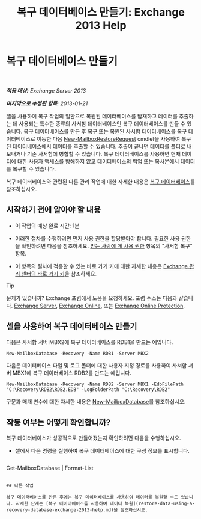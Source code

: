 ﻿---
title: '복구 데이터베이스 만들기: Exchange 2013 Help'
TOCTitle: 복구 데이터베이스 만들기
ms:assetid: 34d87491-b7b7-44a9-8d69-e1a9c1fe5852
ms:mtpsurl: https://technet.microsoft.com/ko-kr/library/Ee332321(v=EXCHG.150)
ms:contentKeyID: 50482829
ms.date: 05/22/2018
mtps_version: v=EXCHG.150
ms.translationtype: MT
---

# 복구 데이터베이스 만들기

 

_**적용 대상:** Exchange Server 2013_

_**마지막으로 수정된 항목:** 2013-01-21_

셸을 사용하여 복구 작업의 일환으로 복원된 데이터베이스를 탑재하고 데이터를 추출하는 데 사용되는 특수한 종류의 사서함 데이터베이스인 복구 데이터베이스를 만들 수 있습니다. 복구 데이터베이스를 만든 후 복구 또는 복원된 사서함 데이터베이스를 복구 데이터베이스로 이동한 다음 [New-MailboxRestoreRequest](https://technet.microsoft.com/ko-kr/library/ff829875\(v=exchg.150\)) cmdlet을 사용하여 복구된 데이터베이스에서 데이터를 추출할 수 있습니다. 추출이 끝나면 데이터를 폴더로 내보내거나 기존 사서함에 병합할 수 있습니다. 복구 데이터베이스를 사용하면 현재 데이터에 대한 사용자 액세스를 방해하지 않고 데이터베이스의 백업 또는 복사본에서 데이터를 복구할 수 있습니다.

복구 데이터베이스와 관련된 다른 관리 작업에 대한 자세한 내용은 [복구 데이터베이스](recovery-databases-exchange-2013-help.md)를 참조하십시오.

## 시작하기 전에 알아야 할 내용

  - 이 작업의 예상 완료 시간: 1분

  - 이러한 절차를 수행하려면 먼저 사용 권한을 할당받아야 합니다. 필요한 사용 권한을 확인하려면 다음을 참조하세요. [받는 사람에 게 사용 권한](recipients-permissions-exchange-2013-help.md) 항목의 "사서함 복구" 항목.

  - 이 항목의 절차에 적용할 수 있는 바로 가기 키에 대한 자세한 내용은 [Exchange 관리 센터의 바로 가기 키](keyboard-shortcuts-in-the-exchange-admin-center-exchange-online-protection-help.md)을 참조하세요.


> [!TIP]
> 문제가 있습니까? Exchange 포럼에서 도움을 요청하세요. 포럼 주소는 다음과 같습니다. <A href="https://go.microsoft.com/fwlink/p/?linkid=60612">Exchange Server</A>, <A href="https://go.microsoft.com/fwlink/p/?linkid=267542">Exchange Online</A>, 또는 <A href="https://go.microsoft.com/fwlink/p/?linkid=285351">Exchange Online Protection</A>.



## 셸을 사용하여 복구 데이터베이스 만들기

다음은 사서함 서버 MBX2에 복구 데이터베이스를 RDB1을 만드는 예입니다.

```powershell
New-MailboxDatabase -Recovery -Name RDB1 -Server MBX2
```

다음은 데이터베이스 파일 및 로그 폴더에 대한 사용자 지정 경로를 사용하여 사서함 서버 MBX1에 복구 데이터베이스 RDB2를 만드는 예입니다.

    New-MailboxDatabase -Recovery -Name RDB2 -Server MBX1 -EdbFilePath "C:\Recovery\RDB2\RDB2.EDB" -LogFolderPath "C:\Recovery\RDB2"

구문과 매개 변수에 대한 자세한 내용은 [New-MailboxDatabase](https://technet.microsoft.com/ko-kr/library/aa997976\(v=exchg.150\))를 참조하십시오.

## 작동 여부는 어떻게 확인합니까?

복구 데이터베이스가 성공적으로 만들어졌는지 확인하려면 다음을 수행하십시오.

  - 셸에서 다음 명령을 실행하여 복구 데이터베이스에 대한 구성 정보를 표시합니다.
    
    ```powershell
Get-MailboxDatabase <RecoveryDatabaseName> | Format-List
```

## 다른 작업

복구 데이터베이스를 만든 후에는 복구 데이터베이스를 사용하여 데이터를 복원할 수도 있습니다. 자세한 단계는 [복구 데이터베이스를 사용하여 데이터 복원](restore-data-using-a-recovery-database-exchange-2013-help.md)을 참조하십시오.

